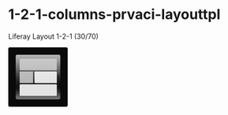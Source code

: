 # 1-2-1-columns-prvaci-layouttpl

Liferay Layout 1-2-1 (30/70)

![1-2-1-columns-prvaci-layouttpl](src/main/webapp/1_2_1_columns_prvaci.png?raw=true)